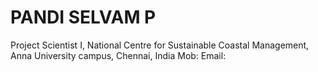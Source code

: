 # PANDI SELVAM P
Project Scientist I,
National Centre for Sustainable Coastal Management, Anna University campus, Chennai, India
Mob:
Email:
